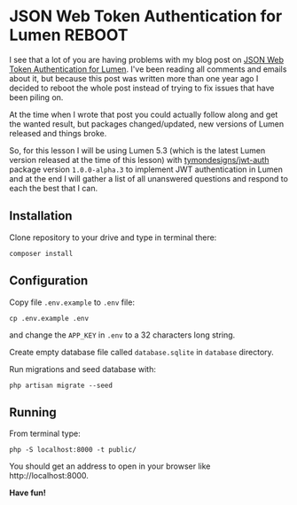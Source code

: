# JSON Web Token Authentication for Lumen REBOOT

I see that a lot of you are having problems with my blog post on [JSON Web Token Authentication for Lumen](https://laravelista.com/posts/json-web-token-authentication-for-lumen#comments). I've been reading all comments and emails about it, but because this post was written more than one year ago I decided to reboot the whole post instead of trying to fix issues that have been piling on.

At the time when I wrote that post you could actually follow along and get the wanted result, but packages changed/updated, new versions of Lumen released and things broke.

So, for this lesson I will be using Lumen 5.3 (which is the latest Lumen version released at the time of this lesson) with [tymondesigns/jwt-auth](https://github.com/tymondesigns/jwt-auth) package version `1.0.0-alpha.3` to implement JWT authentication in Lumen and at the end I will gather a list of all unanswered questions and respond to each the best that I can.

## Installation

Clone repository to your drive and type in terminal there:

```
composer install
```

## Configuration

Copy file `.env.example` to `.env` file:

```
cp .env.example .env
```

and change the `APP_KEY` in `.env` to a 32 characters long string.

Create empty database file called `database.sqlite` in `database` directory.

Run migrations and seed database with:

```
php artisan migrate --seed
```

## Running

From terminal type:

```
php -S localhost:8000 -t public/
```

You should get an address to open in your browser like http://localhost:8000.

**Have fun!**
